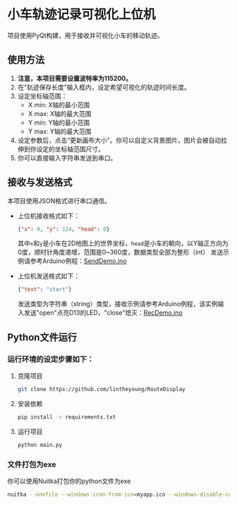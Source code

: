 
# 小车轨迹记录可视化上位机
项目使用PyQt构建，用于接收并可视化小车的移动轨迹。

## 使用方法
1.  **注意，本项目需要设置波特率为115200。**
2.  在"轨迹保存长度"输入框内，设定希望可视化的轨迹时间长度。
3.  设定坐标轴范围：
    *   X min: X轴的最小范围
    *   X max: X轴的最大范围
    *   Y min: Y轴的最小范围
    *   Y max: Y轴的最大范围
4.  设定参数后，点击“更新画布大小”。你可以自定义背景图片，图片会被自动拉伸到你设定的坐标轴范围尺寸。
5.  你可以直接输入字符串发送到串口。

## 接收与发送格式
本项目使用JSON格式进行串口通信。

*   上位机接收格式如下：
    ```json
    {"x": 0, "y": 124, "head": 0}
    ```

    其中`x`和`y`是小车在2D地图上的世界坐标，`head`是小车的朝向，以Y轴正方向为0度，顺时针角度递增，范围是0~360度，数据类型全部为整形（int）
    发送示例请参考Arduino例程：[SendDemo.ino](https://github.com/lintheyoung/RouteDisplay/blob/main/ArduinoDemo/SendDemo/SendDemo.ino)

*   上位机发送格式如下：
    ```json
    {"text": "start"}
    ```
    发送类型为字符串（string）类型，接收示例请参考Arduino例程，该实例输入发送"open"点亮D13的LED，"close"熄灭：[RecDemo.ino](https://github.com/lintheyoung/RouteDisplay/blob/main/ArduinoDemo/RecDemo/RecDemo.ino)


## Python文件运行
### 运行环境的设定步骤如下：
1.  克隆项目
    ```bash
    git clone https://github.com/lintheyoung/RouteDisplay
    ```

2.  安装依赖

    ```bash
    pip install -r requirements.txt
    ```

3.  运行项目
    ```bash
    python main.py
    ```

### 文件打包为exe
你可以使用Nuitka打包你的python文件为exe
```bash
nuitka --onefile --windows-icon-from-ico=myapp.ico --windows-disable-console --plugin-enable=pyqt5 main.py
```